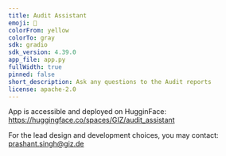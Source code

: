 ```yaml
---
title: Audit Assistant
emoji: 🧐
colorFrom: yellow
colorTo: gray
sdk: gradio
sdk_version: 4.39.0
app_file: app.py
fullWidth: true
pinned: false
short_description: Ask any questions to the Audit reports
license: apache-2.0
---
```


App is accessible and deployed on HugginFace: https://huggingface.co/spaces/GIZ/audit_assistant

For the lead design and development choices, you may contact: prashant.singh@giz.de
